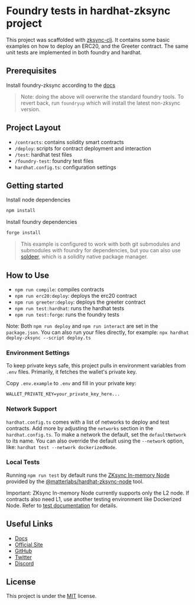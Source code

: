 # Foundry tests in hardhat-zksync project

This project was scaffolded with [zksync-cli](https://github.com/matter-labs/zksync-cli).
It contains some basic examples on how to deploy an ERC20, and the Greeter contract. The same unit tests are implemented in both foundry and hardhat.

## Prerequisites

Install foundry-zksync according to the  [docs](https://docs.zksync.io/build/tooling/foundry/getting-started)
> Note: doing the above will overwrite the standard foundry tools. To revert back, run `foundryup` which will install the latest non-zksync version.

## Project Layout

- `/contracts`: contains solidity smart contracts
- `/deploy`: scripts for contract deployment and interaction
- `/test`: hardhat test files
- `/foundry-test`: foundry test files
- `hardhat.config.ts`: configuration settings

## Getting started

Install node dependencies
```bash
npm install
```

Install foundry dependencies
```bash
forge install
```
> This example is configured to work with both git submodules and submodules with foundry for dependencies, but you can also use [soldeer](https://book.getfoundry.sh/projects/soldeer), which is a solidity native package manager.

## How to Use

- `npm run compile`: compiles contracts
- `npm run erc20:deploy`: deploys the erc20 contract
- `npm run greeter:deploy`: deploys the greeter contract
- `npm run test:hardhat`: runs the hardhat tests
- `npm run test:forge`: runs the foundry tests

Note: Both `npm run deploy` and `npm run interact` are set in the `package.json`. You can also run your files directly, for example: `npx hardhat deploy-zksync --script deploy.ts`

### Environment Settings

To keep private keys safe, this project pulls in environment variables from `.env` files. Primarily, it fetches the wallet's private key.

Copy `.env.example` to `.env` and fill in your private key:

```
WALLET_PRIVATE_KEY=your_private_key_here...
```

### Network Support

`hardhat.config.ts` comes with a list of networks to deploy and test contracts. Add more by adjusting the `networks` section in the `hardhat.config.ts`. To make a network the default, set the `defaultNetwork` to its name. You can also override the default using the `--network` option, like: `hardhat test --network dockerizedNode`.

### Local Tests

Running `npm run test` by default runs the [ZKsync In-memory Node](https://docs.zksync.io/build/test-and-debug/in-memory-node) provided by the [@matterlabs/hardhat-zksync-node](https://docs.zksync.io/build/tooling/hardhat/hardhat-zksync-node) tool.

Important: ZKsync In-memory Node currently supports only the L2 node. If contracts also need L1, use another testing environment like Dockerized Node. Refer to [test documentation](https://docs.zksync.io/build/test-and-debug) for details.

## Useful Links

- [Docs](https://docs.zksync.io/build)
- [Official Site](https://treasure.lol/)
- [GitHub](https://github.com/TreasureProject)
- [Twitter](https://twitter.com/zksync)
- [Discord](https://discord.com/invite/treasuredao)

## License

This project is under the [MIT](./LICENSE) license.